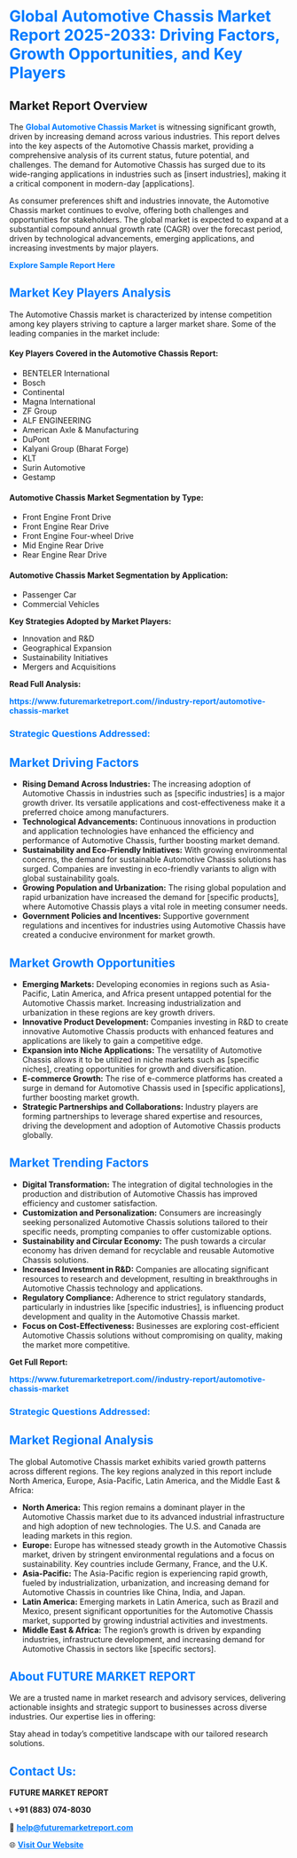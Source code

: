<h1 style="color: #007BFF;">Global Automotive Chassis Market Report 2025-2033: Driving Factors, Growth Opportunities, and Key Players</h1>

<section id="overview">
<h2>Market Report Overview</h2>
<p>The <a href="https://www.futuremarketreport.com//industry-report/automotive-chassis-market" style="color: #007BFF; text-decoration: none;"><strong>Global Automotive Chassis Market</strong></a> is witnessing significant growth, driven by increasing demand across various industries. This report delves into the key aspects of the Automotive Chassis market, providing a comprehensive analysis of its current status, future potential, and challenges. The demand for Automotive Chassis has surged due to its wide-ranging applications in industries such as [insert industries], making it a critical component in modern-day [applications].</p>
<p>As consumer preferences shift and industries innovate, the Automotive Chassis market continues to evolve, offering both challenges and opportunities for stakeholders. The global market is expected to expand at a substantial compound annual growth rate (CAGR) over the forecast period, driven by technological advancements, emerging applications, and increasing investments by major players.</p>
</section>

<section id="overview">
<p><a href="https://www.futuremarketreport.com//request-sample/reportId=57803" style="color: #007BFF; text-decoration: none;"><strong>Explore Sample Report Here</strong></a></p>
</section>

<section id="key-players">
<h2 style="color: #007BFF;">Market Key Players Analysis</h2>
<p>The Automotive Chassis market is characterized by intense competition among key players striving to capture a larger market share. Some of the leading companies in the market include:</p>
<h4>Key Players Covered in the Automotive Chassis Report:</h4>
<ul><li>BENTELER International</li><li>Bosch</li><li>Continental</li><li>Magna International</li><li>ZF Group</li><li>ALF ENGINEERING</li><li>American Axle &amp; Manufacturing</li><li>DuPont</li><li>Kalyani Group (Bharat Forge)</li><li>KLT</li><li>Surin Automotive</li><li>Gestamp</li></ul>
<h4>Automotive Chassis Market Segmentation by Type:</h4>
<ul><li>Front Engine Front Drive</li><li>Front Engine Rear Drive</li><li>Front Engine Four-wheel Drive</li><li>Mid Engine Rear Drive</li><li>Rear Engine Rear Drive</li></ul>

<h4>Automotive Chassis Market Segmentation by Application:</h4>
<ul><li>Passenger Car</li><li>Commercial Vehicles</li></ul>
<p><strong>Key Strategies Adopted by Market Players:</strong></p>
<ul>
<li>Innovation and R&D</li>
<li>Geographical Expansion</li>
<li>Sustainability Initiatives</li>
<li>Mergers and Acquisitions</li>
</ul>
</section>

<section>
<p><strong>Read Full Analysis: </strong></p><a href="https://www.futuremarketreport.com//industry-report/automotive-chassis-market" style="color: #007BFF; text-decoration: none;"><strong>https://www.futuremarketreport.com//industry-report/automotive-chassis-market</strong></a>
<h3 style="color: #007BFF;">Strategic Questions Addressed:</h3>
</section>

<section id="driving-factors">
<h2 style="color: #007BFF;">Market Driving Factors</h2>
<ul>
<li><strong>Rising Demand Across Industries:</strong> The increasing adoption of Automotive Chassis in industries such as [specific industries] is a major growth driver. Its versatile applications and cost-effectiveness make it a preferred choice among manufacturers.</li>
<li><strong>Technological Advancements:</strong> Continuous innovations in production and application technologies have enhanced the efficiency and performance of Automotive Chassis, further boosting market demand.</li>
<li><strong>Sustainability and Eco-Friendly Initiatives:</strong> With growing environmental concerns, the demand for sustainable Automotive Chassis solutions has surged. Companies are investing in eco-friendly variants to align with global sustainability goals.</li>
<li><strong>Growing Population and Urbanization:</strong> The rising global population and rapid urbanization have increased the demand for [specific products], where Automotive Chassis plays a vital role in meeting consumer needs.</li>
<li><strong>Government Policies and Incentives:</strong> Supportive government regulations and incentives for industries using Automotive Chassis have created a conducive environment for market growth.</li>
</ul>
</section>

<section id="growth-opportunities">
<h2 style="color: #007BFF;">Market Growth Opportunities</h2>
<ul>
<li><strong>Emerging Markets:</strong> Developing economies in regions such as Asia-Pacific, Latin America, and Africa present untapped potential for the Automotive Chassis market. Increasing industrialization and urbanization in these regions are key growth drivers.</li>
<li><strong>Innovative Product Development:</strong> Companies investing in R&D to create innovative Automotive Chassis products with enhanced features and applications are likely to gain a competitive edge.</li>
<li><strong>Expansion into Niche Applications:</strong> The versatility of Automotive Chassis allows it to be utilized in niche markets such as [specific niches], creating opportunities for growth and diversification.</li>
<li><strong>E-commerce Growth:</strong> The rise of e-commerce platforms has created a surge in demand for Automotive Chassis used in [specific applications], further boosting market growth.</li>
<li><strong>Strategic Partnerships and Collaborations:</strong> Industry players are forming partnerships to leverage shared expertise and resources, driving the development and adoption of Automotive Chassis products globally.</li>
</ul>
</section>

<section id="trending-factors">
<h2 style="color: #007BFF;">Market Trending Factors</h2>
<ul>
<li><strong>Digital Transformation:</strong> The integration of digital technologies in the production and distribution of Automotive Chassis has improved efficiency and customer satisfaction.</li>
<li><strong>Customization and Personalization:</strong> Consumers are increasingly seeking personalized Automotive Chassis solutions tailored to their specific needs, prompting companies to offer customizable options.</li>
<li><strong>Sustainability and Circular Economy:</strong> The push towards a circular economy has driven demand for recyclable and reusable Automotive Chassis solutions.</li>
<li><strong>Increased Investment in R&D:</strong> Companies are allocating significant resources to research and development, resulting in breakthroughs in Automotive Chassis technology and applications.</li>
<li><strong>Regulatory Compliance:</strong> Adherence to strict regulatory standards, particularly in industries like [specific industries], is influencing product development and quality in the Automotive Chassis market.</li>
<li><strong>Focus on Cost-Effectiveness:</strong> Businesses are exploring cost-efficient Automotive Chassis solutions without compromising on quality, making the market more competitive.</li>
</ul>
</section>

<section>
<p><strong>Get Full Report: </strong></p><a href="https://www.futuremarketreport.com//industry-report/automotive-chassis-market" style="color: #007BFF; text-decoration: none;"><strong>https://www.futuremarketreport.com//industry-report/automotive-chassis-market</strong></a>
<h3 style="color: #007BFF;">Strategic Questions Addressed:</h3>
</section>


<section id="regional-analysis">
<h2 style="color: #007BFF;">Market Regional Analysis</h2>
<p>The global Automotive Chassis market exhibits varied growth patterns across different regions. The key regions analyzed in this report include North America, Europe, Asia-Pacific, Latin America, and the Middle East & Africa:</p>
<ul>
<li><strong>North America:</strong> This region remains a dominant player in the Automotive Chassis market due to its advanced industrial infrastructure and high adoption of new technologies. The U.S. and Canada are leading markets in this region.</li>
<li><strong>Europe:</strong> Europe has witnessed steady growth in the Automotive Chassis market, driven by stringent environmental regulations and a focus on sustainability. Key countries include Germany, France, and the U.K.</li>
<li><strong>Asia-Pacific:</strong> The Asia-Pacific region is experiencing rapid growth, fueled by industrialization, urbanization, and increasing demand for Automotive Chassis in countries like China, India, and Japan.</li>
<li><strong>Latin America:</strong> Emerging markets in Latin America, such as Brazil and Mexico, present significant opportunities for the Automotive Chassis market, supported by growing industrial activities and investments.</li>
<li><strong>Middle East & Africa:</strong> The region’s growth is driven by expanding industries, infrastructure development, and increasing demand for Automotive Chassis in sectors like [specific sectors].</li>
</ul>
</section>

<footer>
<h2 style="color: #007BFF;">About FUTURE MARKET REPORT</h2>
<p>We are a trusted name in market research and advisory services, delivering actionable insights and strategic support to businesses across diverse industries. Our expertise lies in offering:</p>

<p>Stay ahead in today’s competitive landscape with our tailored research solutions.</p>

<h2 style="color: #007BFF;">Contact Us:</h2>
<p><strong>FUTURE MARKET REPORT</strong></p>
<p>📞 <strong>+91 (883) 074-8030</strong></p>
<p>📧 <strong><a href="mailto:help@futuremarketreport.com" style="color: #007BFF;">help@futuremarketreport.com</a></strong></p>
<p>🌐 <strong><a href="https://www.futuremarketreport.com/" style="color: #007BFF;">Visit Our Website</a></strong></p>
</footer>